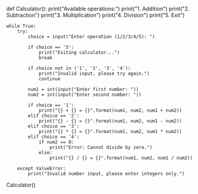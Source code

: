 def Calculator():
    print("Available operations:")
    print("1. Addition")
    print("2. Subtraction")
    print("3. Multiplication")
    print("4. Division")
    print("5. Exit")
    
    while True:
        try:
            choice = input("Enter operation (1/2/3/4/5): ")
            
            if choice == '5':
                print("Exiting calculator...")
                break

            if choice not in ('1', '2', '3', '4'):
                print("Invalid input, please try again.")
                continue

            num1 = int(input("Enter first number: "))
            num2 = int(input("Enter second number: "))

            if choice == '1':
                print("{} + {} = {}".format(num1, num2, num1 + num2))
            elif choice == '2':
                print("{} - {} = {}".format(num1, num2, num1 - num2))
            elif choice == '3':
                print("{} * {} = {}".format(num1, num2, num1 * num2))
            elif choice == '4':
                if num2 == 0:
                    print("Error: Cannot divide by zero.")
                else:
                    print("{} / {} = {}".format(num1, num2, num1 / num2))

        except ValueError:
            print("Invalid number input, please enter integers only.")

Calculator()
